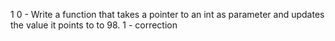 1 0 - Write a function that takes a pointer to an int as parameter and updates the value it points to to 98.
1 - correction

